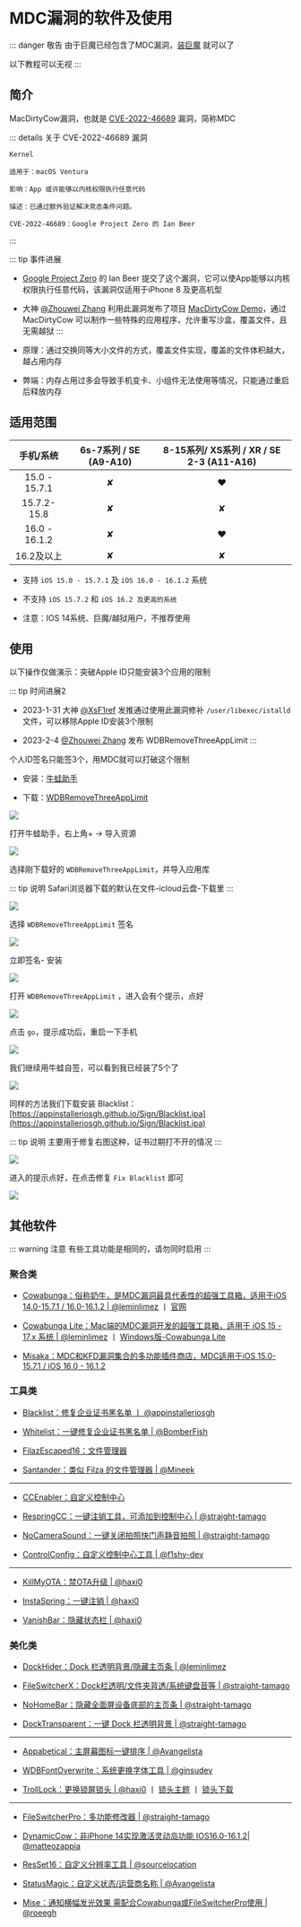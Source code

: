 # MDC漏洞的软件及使用



::: danger 敬告
由于巨魔已经包含了MDC漏洞，[装巨魔](./sign/TrollStore.md) 就可以了

以下教程可以无视
:::


## 简介

MacDirtyCow漏洞，也就是 [CVE-2022-46689](https://support.apple.com/zh-cn/HT213532) 漏洞，简称MDC

::: details 关于 CVE-2022-46689 漏洞
```
Kernel

适用于：macOS Ventura

影响：App 或许能够以内核权限执行任意代码

描述：已通过额外验证解决竞态条件问题。

CVE-2022-46689：Google Project Zero 的 Ian Beer
```
:::

::: tip 事件进展
* [Google Project Zero](https://github.com/googleprojectzero) 的 Ian Beer 提交了这个漏洞，它可以使App能够以内核权限执行任意代码，该漏洞仅适用于iPhone 8 及更高机型

* 大神 [@Zhouwei Zhang](https://twitter.com/Zhouwei) 利用此漏洞发布了项目 [MacDirtyCow Demo](https://github.com/zhuowei/MacDirtyCowDemo)，通过 MacDirtyCow 可以制作一些特殊的应用程序，允许重写沙盒，覆盖文件，且无需越狱
:::


* 原理：通过交换同等大小文件的方式，覆盖文件实现，覆盖的文件体积越大，越占用内存

* 弊端：内存占用过多会导致手机变卡、小组件无法使用等情况，只能通过重启后释放内存



## 适用范围


| 手机/系统 | 6s-7系列 / SE (A9-A10) | 8-15系列/ XS系列 / XR / SE 2-3 (A11-A16) |
| :-: | :-: | :-: |
| 15.0 - 15.7.1 | ✘ | :heart: |
| 15.7.2-15.8 | ✘ | ✘ |
| 16.0 - 16.1.2 | ✘ | :heart: |
| 16.2及以上 | ✘ | ✘ |


* 支持 `iOS 15.0 - 15.7.1` 及 `iOS 16.0 - 16.1.2` 系统

* 不支持 `iOS 15.7.2` 和 `iOS 16.2 及更高的系统`

* 注意：IOS 14系统、巨魔/越狱用户，不推荐使用



## 使用

以下操作仅做演示：突破Apple ID只能安装3个应用的限制


::: tip 时间进展2
* 2023-1-31 大神 [@XsF1ref](https://twitter.com/XsF1ref) 发推通过使用此漏洞修补 `/user/libexec/istalld` 文件，可以移除Apple ID安装3个限制

* 2023-2-4 [@Zhouwei Zhang](https://twitter.com/Zhouwei) 发布 WDBRemoveThreeAppLimit
:::

个人ID签名只能签3个，用MDC就可以打破这个限制


* 安装：[牛蛙助手](./sign/bullfrog.md)


* 下载：[WDBRemoveThreeAppLimit](https://github.com/zhuowei/WDBRemoveThreeAppLimit/releases)

![](/MDC/MDC-01.png)



打开牛蛙助手，右上角+ -> 导入资源


![](/MDC/MDC-02.png)


选择刚下载好的 `WDBRemoveThreeAppLimit`，并导入应用库

::: tip 说明
Safari浏览器下载的默认在文件-icloud云盘-下载里
:::

![](/MDC/MDC-03.png)


选择 `WDBRemoveThreeAppLimit` 签名

![](/MDC/MDC-04.png)


立即签名- 安装

![](/MDC/MDC-05.png)


打开 `WDBRemoveThreeAppLimit` ，进入会有个提示，点好

![](/MDC/MDC-06.png)

点击 `go`，提示成功后，重启一下手机

![](/MDC/MDC-07.png)

我们继续用牛蛙自签，可以看到我已经装了5个了

![](/MDC/MDC-08.png)



同样的方法我们下载安装 Blacklist：[https://appinstalleriosgh.github.io/Sign/Blacklist.ipa](https://appinstalleriosgh.github.io/Sign/Blacklist.ipa)


::: tip 说明
主要用于修复右图这种，证书过期打不开的情况
:::

![](/MDC/MDC-09.png)

进入的提示点好，在点击修复 `Fix Blacklist` 即可

![](/MDC/MDC-10.png)




## 其他软件

::: warning 注意
有些工具功能是相同的，请勿同时启用
:::


### 聚合类


* [Cowabunga：俗称奶牛，是MDC漏洞最具代表性的超强工具箱，适用于iOS 14.0-15.7.1 / 16.0-16.1.2 | @leminlimez](https://github.com/leminlimez/Cowabunga/releases) 丨 [官网](https://cowabun.ga/)

* [Cowabunga Lite：Mac端的MDC漏洞开发的超强工具箱，适用于 iOS 15 - 17.x 系统 | @leminlimez](https://github.com/leminlimez/CowabungaLite/releases) 丨 [Windows版-Cowabunga Lite](https://github.com/Avangelista/CowabungaLiteWindows)

* [Misaka：MDC和KFD漏洞集合的多功能插件商店，MDC适用于iOS 15.0-15.7.1 / iOS 16.0 - 16.1.2](https://github.com/straight-tamago/misaka/releases)


### 工具类

* [Blacklist：修复企业证书黑名单 丨 @appinstalleriosgh](https://appinstalleriosgh.github.io/Sign/Blacklist.ipa)

* [Whitelist：一键修复企业证书黑名单 | @BomberFish](https://github.com/BomberFish/Whitelist/releases)

* [FilazEscaped16：文件管理器](https://basvtdevelopments.com/filzaescaped)

* [Santander：类似 Filza 的文件管理器 | @Mineek](https://github.com/34306/iPA/releases/tag/Santander_iPA)

---

* [CCEnabler：自定义控制中心](https://www.mediafire.com/file/3k83zr48bkoubpd/)

* [RespringCC：一键注销工具，可添加到控制中心 | @straight-tamago](https://github.com/straight-tamago/RespringCC/releases)

* [NoCameraSound：一键关闭拍照快门声静音拍照 | @straight-tamago](https://github.com/straight-tamago/NoCameraSound/releases)

* [ControlConfig：自定义控制中心工具 | @f1shy-dev](https://github.com/BomberFish/ControlConfig/releases)

---

* [KillMyOTA：禁OTA升级 | @haxi0](https://github.com/haxi0/KillMyOTA)

* [InstaSpring：一键注销 | @haxi0](https://github.com/haxi0/InstaSpring)

* [VanishBar：隐藏状态栏 | @haxi0](https://github.com/haxi0/VanishBar)






### 美化类



* [DockHider：Dock 栏透明背景/隐藏主页条 | @leminlimez](https://github.com/leminlimez/DockHider/releases)

* [FileSwitcherX：Dock栏透明/文件夹背透/系统键盘音等 | @straight-tamago](https://github.com/straight-tamago/FileSwitcherX/releases)

* [NoHomeBar：隐藏全面屏设备底部的主页条 | @straight-tamago](https://github.com/straight-tamago/NoHomeBar/releases)

* [DockTransparent：一键 Dock 栏透明背景 | @straight-tamago](https://github.com/straight-tamago/DockTransparent/releases)

---

* [Appabetical：主屏幕图标一键排序 | @Avangelista ](https://github.com/Avangelista/Appabetical/releases)

* [WDBFontOverwrite：系统更换字体工具 | @ginsudev](https://github.com/ginsudev/WDBFontOverwrite/releases)

* [TrollLock：更换锁屏锁头  | @haxi0](https://github.com/haxi0/TrollLock-Reborn) 丨 [锁头主题](https://github.com/YangJiiii/trolllock) 丨 [锁头下载](http://www.lockstore.top/)

---

* [FileSwitcherPro：多功能修改器 | @straight-tamago](https://github.com/straight-tamago/FileSwitcherPro)

* [DynamicCow：非iPhone 14实现激活灵动岛功能 IOS16.0-16.1.2| @matteozappia](https://github.com/matteozappia/DynamicCow/releases)

* [ResSet16：自定义分辨率工具 | @sourcelocation](https://github.com/sourcelocation/ResSet16/releases)

* [StatusMagic：自定义状态/运营商名称 | @Avangelista](https://github.com/Avangelista/StatusMagic/releases)

* [Mise：通知横幅发光效果 需配合Cowabunga或FileSwitcherPro使用 | @roeegh](https://github.com/roeegh/Mise/releases)







